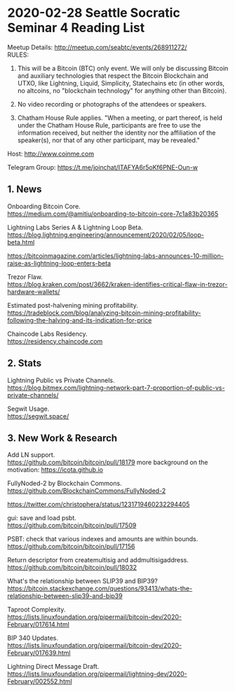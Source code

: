 # 2020-02-28 Seattle Socratic Seminar 4 Reading List

Meetup Details: <http://meetup.com/seabtc/events/268911272/>  
RULES:
1. This will be a Bitcoin (BTC) only event. We will only be discussing Bitcoin and auxiliary technologies that respect the Bitcoin Blockchain and UTXO, like Lightning, Liquid, Simplicity, Statechains etc (in other words, no altcoins, no "blockchain technology" for anything other than Bitcoin).

2. No video recording or photographs of the attendees or speakers.

3. Chatham House Rule applies.
"When a meeting, or part thereof, is held under the Chatham House Rule, participants are free to use the information received, but neither the identity nor the affiliation of the speaker(s), nor that of any other participant, may be revealed."

Host: <http://www.coinme.com>

Telegram Group: <https://t.me/joinchat/ITAFYA6r5oKf6PNE-Oun-w>

## 1. News

Onboarding Bitcoin Core.  
https://medium.com/@amitiu/onboarding-to-bitcoin-core-7c1a83b20365

Lightning Labs Series A & Lightning Loop Beta.  
https://blog.lightning.engineering/announcement/2020/02/05/loop-beta.html

https://bitcoinmagazine.com/articles/lightning-labs-announces-10-million-raise-as-lightning-loop-enters-beta

Trezor Flaw.  
https://blog.kraken.com/post/3662/kraken-identifies-critical-flaw-in-trezor-hardware-wallets/

Estimated post-halvening mining profitability.  
https://tradeblock.com/blog/analyzing-bitcoin-mining-profitability-following-the-halving-and-its-indication-for-price

Chaincode Labs Residency.  
https://residency.chaincode.com


## 2. Stats

Lightning Public vs Private Channels.  
https://blog.bitmex.com/lightning-network-part-7-proportion-of-public-vs-private-channels/

Segwit Usage.  
https://segwit.space/


## 3. New Work & Research

Add LN support.  
https://github.com/bitcoin/bitcoin/pull/18179
more background on the motivation: https://icota.github.io

FullyNoded-2 by Blockchain Commons.  
https://github.com/BlockchainCommons/FullyNoded-2

https://twitter.com/christophera/status/1231719460232294405

gui: save and load psbt.  
https://github.com/bitcoin/bitcoin/pull/17509

PSBT: check that various indexes and amounts are within bounds.  
https://github.com/bitcoin/bitcoin/pull/17156

Return descriptor from createmultisig and addmultisigaddress.  
https://github.com/bitcoin/bitcoin/pull/18032

What's the relationship between SLIP39 and BIP39?   
https://bitcoin.stackexchange.com/questions/93413/whats-the-relationship-between-slip39-and-bip39

Taproot Complexity.  
https://lists.linuxfoundation.org/pipermail/bitcoin-dev/2020-February/017614.html

BIP 340 Updates.  
https://lists.linuxfoundation.org/pipermail/bitcoin-dev/2020-February/017639.html

Lightning Direct Message Draft.  
https://lists.linuxfoundation.org/pipermail/lightning-dev/2020-February/002552.html





